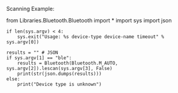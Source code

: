Scanning Example:

from Libraries.Bluetooth.Bluetooth import *
import sys
import json

```
if len(sys.argv) < 4:
    sys.exit("Usage: %s device-type device-name timeout" % sys.argv[0])

results = "" # JSON
if sys.argv[1] == "ble":
    results = Bluetooth(Bluetooth.M_AUTO, sys.argv[2]).lescan(sys.argv[3], False)
    print(str(json.dumps(results)))
else:
    print("Device type is unknown")
```
